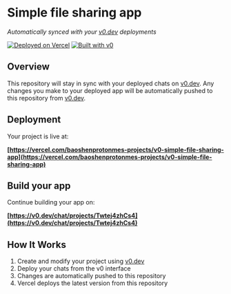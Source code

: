 # Simple file sharing app

*Automatically synced with your [v0.dev](https://v0.dev) deployments*

[![Deployed on Vercel](https://img.shields.io/badge/Deployed%20on-Vercel-black?style=for-the-badge&logo=vercel)](https://vercel.com/baoshenprotonmes-projects/v0-simple-file-sharing-app)
[![Built with v0](https://img.shields.io/badge/Built%20with-v0.dev-black?style=for-the-badge)](https://v0.dev/chat/projects/Twtej4zhCs4)

## Overview

This repository will stay in sync with your deployed chats on [v0.dev](https://v0.dev).
Any changes you make to your deployed app will be automatically pushed to this repository from [v0.dev](https://v0.dev).

## Deployment

Your project is live at:

**[https://vercel.com/baoshenprotonmes-projects/v0-simple-file-sharing-app](https://vercel.com/baoshenprotonmes-projects/v0-simple-file-sharing-app)**

## Build your app

Continue building your app on:

**[https://v0.dev/chat/projects/Twtej4zhCs4](https://v0.dev/chat/projects/Twtej4zhCs4)**

## How It Works

1. Create and modify your project using [v0.dev](https://v0.dev)
2. Deploy your chats from the v0 interface
3. Changes are automatically pushed to this repository
4. Vercel deploys the latest version from this repository
